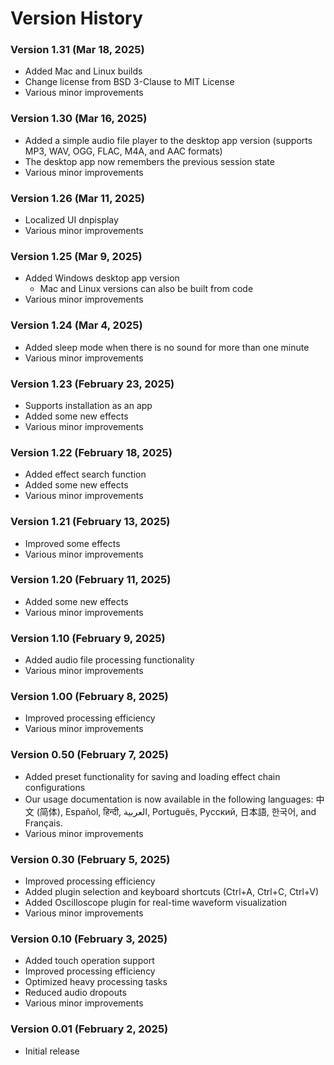 # Version History

### Version 1.31 (Mar 18, 2025)
- Added Mac and Linux builds
- Change license from BSD 3-Clause to MIT License
- Various minor improvements

### Version 1.30 (Mar 16, 2025)
- Added a simple audio file player to the desktop app version (supports MP3, WAV, OGG, FLAC, M4A, and AAC formats)
- The desktop app now remembers the previous session state
- Various minor improvements

### Version 1.26 (Mar 11, 2025)
- Localized UI dnpisplay
- Various minor improvements

### Version 1.25 (Mar 9, 2025)
- Added Windows desktop app version
  - Mac and Linux versions can also be built from code
- Various minor improvements

### Version 1.24 (Mar 4, 2025)
- Added sleep mode when there is no sound for more than one minute
- Various minor improvements

### Version 1.23 (February 23, 2025)
- Supports installation as an app
- Added some new effects
- Various minor improvements

### Version 1.22 (February 18, 2025)
- Added effect search function
- Added some new effects
- Various minor improvements

### Version 1.21 (February 13, 2025)
- Improved some effects
- Various minor improvements

### Version 1.20 (February 11, 2025)
- Added some new effects
- Various minor improvements

### Version 1.10 (February 9, 2025)
- Added audio file processing functionality
- Various minor improvements

### Version 1.00 (February 8, 2025)
- Improved processing efficiency
- Various minor improvements

### Version 0.50 (February 7, 2025)
- Added preset functionality for saving and loading effect chain configurations
- Our usage documentation is now available in the following languages: 中文 (简体), Español, हिन्दी, العربية, Português, Русский, 日本語, 한국어, and Français.
- Various minor improvements

### Version 0.30 (February 5, 2025)
- Improved processing efficiency
- Added plugin selection and keyboard shortcuts (Ctrl+A, Ctrl+C, Ctrl+V)
- Added Oscilloscope plugin for real-time waveform visualization
- Various minor improvements

### Version 0.10 (February 3, 2025)
- Added touch operation support
- Improved processing efficiency
- Optimized heavy processing tasks
- Reduced audio dropouts
- Various minor improvements

### Version 0.01 (February 2, 2025)
- Initial release
